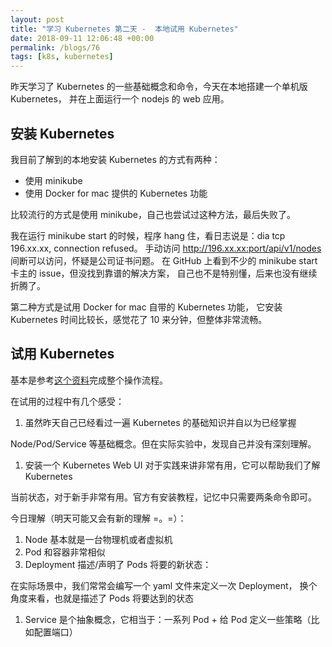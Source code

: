 ```yaml
---
layout: post
title: "学习 Kubernetes 第二天 -  本地试用 Kubernetes"
date: 2018-09-11 12:06:48 +00:00
permalink: /blogs/76
tags: [k8s, kubernetes]
---
```

昨天学习了 Kubernetes 的一些基础概念和命令，今天在本地搭建一个单机版 Kubernetes，
并在上面运行一个 nodejs 的 web 应用。

## 安装 Kubernetes

我目前了解到的本地安装 Kubernetes 的方式有两种：

-   使用 minikube
-   使用 Docker for mac 提供的 Kubernetes 功能

比较流行的方式是使用 minikube，自己也尝试过这种方法，最后失败了。

我在运行 minikube start 的时候，程序 hang 住，看日志说是：dia tcp 196.xx.xx, connection refused。
手动访问 <http://196.xx.xx:port/api/v1/nodes> 间断可以访问，怀疑是公司证书问题。
在 GitHub 上看到不少的 minikube start 卡主的 issue，但没找到靠谱的解决方案，
自己也不是特别懂，后来也没有继续折腾了。

第二种方式是试用 Docker for mac 自带的 Kubernetes 功能，
它安装 Kubernetes 时间比较长，感觉花了 10 来分钟，但整体非常流畅。

## 试用 Kubernetes

基本是参考[这个资料](https://kubernetes.io/docs/tutorials/hello-minikube/)完成整个操作流程。

在试用的过程中有几个感受：

1.  虽然昨天自己已经看过一遍 Kubernetes 的基础知识并自以为已经掌握

Node/Pod/Service 等基础概念。但在实际实验中，发现自己并没有深刻理解。

1.  安装一个 Kubernetes Web UI 对于实践来讲非常有用，它可以帮助我们了解 Kubernetes

当前状态，对于新手非常有用。官方有安装教程，记忆中只需要两条命令即可。

今日理解（明天可能又会有新的理解 =。=）：

1.  Node 基本就是一台物理机或者虚拟机
2.  Pod 和容器非常相似
3.  Deployment 描述/声明了 Pods 将要的新状态：

在实际场景中，我们常常会编写一个 yaml 文件来定义一次 Deployment，
换个角度来看，也就是描述了 Pods 将要达到的状态

1.  Service 是个抽象概念，它相当于：一系列 Pod + 给 Pod 定义一些策略（比如配置端口）